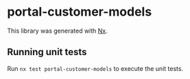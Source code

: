 # portal-customer-models

This library was generated with [Nx](https://nx.dev).

## Running unit tests

Run `nx test portal-customer-models` to execute the unit tests.
